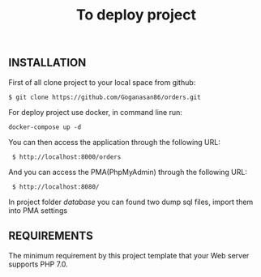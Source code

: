 <p align="center">
    <h1 align="center">To deploy project</h1>
    <br>
</p>


INSTALLATION
------------
First of all clone project to your local space from github:

~~~
$ git clone https://github.com/Goganasan86/orders.git
~~~

For deploy project use docker, in command line run:

    docker-compose up -d
    
You can then access the application through the following URL:

~~~
 $ http://localhost:8000/orders
~~~

And you can access the PMA(PhpMyAdmin) through the following URL:

~~~
 $ http://localhost:8080/
~~~

In project folder <i>database</i> you can found two dump sql files, import them into PMA settings 

REQUIREMENTS
------------

The minimum requirement by this project template that your Web server supports PHP 7.0.

